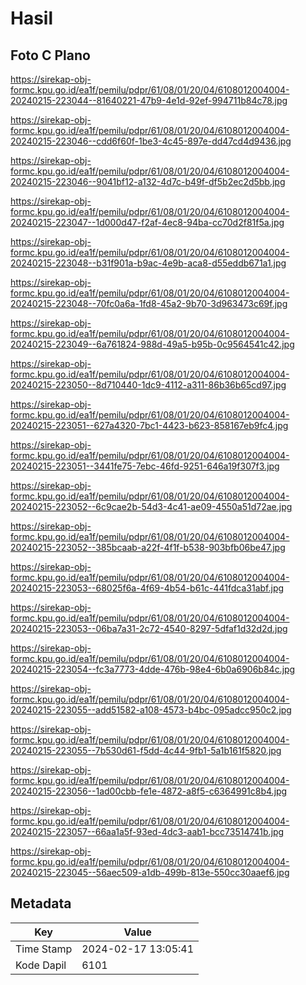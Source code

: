 # Hasil

## Foto C Plano

https://sirekap-obj-formc.kpu.go.id/ea1f/pemilu/pdpr/61/08/01/20/04/6108012004004-20240215-223044--81640221-47b9-4e1d-92ef-994711b84c78.jpg

https://sirekap-obj-formc.kpu.go.id/ea1f/pemilu/pdpr/61/08/01/20/04/6108012004004-20240215-223046--cdd6f60f-1be3-4c45-897e-dd47cd4d9436.jpg

https://sirekap-obj-formc.kpu.go.id/ea1f/pemilu/pdpr/61/08/01/20/04/6108012004004-20240215-223046--9041bf12-a132-4d7c-b49f-df5b2ec2d5bb.jpg

https://sirekap-obj-formc.kpu.go.id/ea1f/pemilu/pdpr/61/08/01/20/04/6108012004004-20240215-223047--1d000d47-f2af-4ec8-94ba-cc70d2f81f5a.jpg

https://sirekap-obj-formc.kpu.go.id/ea1f/pemilu/pdpr/61/08/01/20/04/6108012004004-20240215-223048--b31f901a-b9ac-4e9b-aca8-d55eddb671a1.jpg

https://sirekap-obj-formc.kpu.go.id/ea1f/pemilu/pdpr/61/08/01/20/04/6108012004004-20240215-223048--70fc0a6a-1fd8-45a2-9b70-3d963473c69f.jpg

https://sirekap-obj-formc.kpu.go.id/ea1f/pemilu/pdpr/61/08/01/20/04/6108012004004-20240215-223049--6a761824-988d-49a5-b95b-0c9564541c42.jpg

https://sirekap-obj-formc.kpu.go.id/ea1f/pemilu/pdpr/61/08/01/20/04/6108012004004-20240215-223050--8d710440-1dc9-4112-a311-86b36b65cd97.jpg

https://sirekap-obj-formc.kpu.go.id/ea1f/pemilu/pdpr/61/08/01/20/04/6108012004004-20240215-223051--627a4320-7bc1-4423-b623-858167eb9fc4.jpg

https://sirekap-obj-formc.kpu.go.id/ea1f/pemilu/pdpr/61/08/01/20/04/6108012004004-20240215-223051--3441fe75-7ebc-46fd-9251-646a19f307f3.jpg

https://sirekap-obj-formc.kpu.go.id/ea1f/pemilu/pdpr/61/08/01/20/04/6108012004004-20240215-223052--6c9cae2b-54d3-4c41-ae09-4550a51d72ae.jpg

https://sirekap-obj-formc.kpu.go.id/ea1f/pemilu/pdpr/61/08/01/20/04/6108012004004-20240215-223052--385bcaab-a22f-4f1f-b538-903bfb06be47.jpg

https://sirekap-obj-formc.kpu.go.id/ea1f/pemilu/pdpr/61/08/01/20/04/6108012004004-20240215-223053--68025f6a-4f69-4b54-b61c-441fdca31abf.jpg

https://sirekap-obj-formc.kpu.go.id/ea1f/pemilu/pdpr/61/08/01/20/04/6108012004004-20240215-223053--06ba7a31-2c72-4540-8297-5dfaf1d32d2d.jpg

https://sirekap-obj-formc.kpu.go.id/ea1f/pemilu/pdpr/61/08/01/20/04/6108012004004-20240215-223054--fc3a7773-4dde-476b-98e4-6b0a6906b84c.jpg

https://sirekap-obj-formc.kpu.go.id/ea1f/pemilu/pdpr/61/08/01/20/04/6108012004004-20240215-223055--add51582-a108-4573-b4bc-095adcc950c2.jpg

https://sirekap-obj-formc.kpu.go.id/ea1f/pemilu/pdpr/61/08/01/20/04/6108012004004-20240215-223055--7b530d61-f5dd-4c44-9fb1-5a1b161f5820.jpg

https://sirekap-obj-formc.kpu.go.id/ea1f/pemilu/pdpr/61/08/01/20/04/6108012004004-20240215-223056--1ad00cbb-fe1e-4872-a8f5-c6364991c8b4.jpg

https://sirekap-obj-formc.kpu.go.id/ea1f/pemilu/pdpr/61/08/01/20/04/6108012004004-20240215-223057--66aa1a5f-93ed-4dc3-aab1-bcc73514741b.jpg

https://sirekap-obj-formc.kpu.go.id/ea1f/pemilu/pdpr/61/08/01/20/04/6108012004004-20240215-223045--56aec509-a1db-499b-813e-550cc30aaef6.jpg


## Metadata

| Key        | Value               |
| ---------- | ------------------- |
| Time Stamp | 2024-02-17 13:05:41 |
| Kode Dapil | 6101                |




